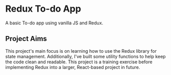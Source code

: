 # Redux To-do App

A basic To-do app using vanilla JS and Redux.

## Project Aims

This project's main focus is on learning how to use the Redux library for state management. Additionally, I've built some utility functions to help keep the code clean and readable. This project is a training exercise before implementing Redux into a larger, React-based project in future.